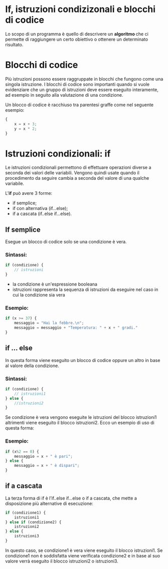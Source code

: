 # If, istruzioni condizizonali e blocchi di codice 

Lo scopo di un programma è quello di descrivere un <b> algoritmo </b> che ci permette di raggiungere un certo obiettivo o ottenere un determinato risultato. 


# Blocchi di codice

Più istruzioni possono essere raggruppate in blocchi che fungono come una singola istruzione. I blocchi di codice sono importanti quando si vuole evidenziare che un gruppo di istruzioni deve essere eseguito interamente, ad esempio in seguito alla valutazione di una condizione.

Un blocco di codice è racchiuso tra parentesi graffe come nel seguente esempio:

``` javascript 
{
	x = x + 3;
	y = x * 2;
}
```

# Istruzioni condizionali: if

Le istruzioni condizionali permettono di effettuare operazioni diverse a seconda dei valori delle variabili. Vengono quindi usate quando il procedimento da seguire cambia a seconda del valore di una qualche variabile. 

L'<b>if</b> può avere 3 forme: 
* if semplice;
* if con alternativa (if...else);
* if a cascata (if..else if…else).

## If semplice 
Esegue un blocco di codice solo se una condizione è vera.
### Sintassi: 
``` javascript 
if (condizione) {
	// istruzioni
}
```
* la condizione è un'espressione booleana 
* istruzioni rappresenta la sequenza di istruzioni da eseguire nel caso in cui la condizione sia vera 

### Esempio: 
``` javascript 
if (x >= 37) {
	messaggio = "Hai la febbre.\n";
	messaggio = messaggio + "Temperatura: " + x + " gradi."
}
```

## if ... else 
In questa forma viene eseguito un blocco di codice oppure un altro in base al valore della condizione.
### Sintassi: 
``` javascript 
if (condizione) {
	// istruzioni1
} else {
	//istruzioni2
}
```

Se condizione è vera vengono eseguite le istruzioni del blocco istruzioni1 altrimenti viene eseguito il blocco istruzioni2. Ecco un esempio di uso di questa forma:
### Esempio: 
``` javascript 
if (x%2 == 0) {
	messaggio = x + " è pari";
} else {
	messaggio = x + " è dispari";
}
```

## if a cascata
La terza forma di if è l’if..else if...else o if a cascata, che mette a disposizione più alternative di esecuzione:
``` javascript 
if (condizione1) {
	istruzioni1
} else if (condizione2) {
	istruzioni2
} else {
	istruzioni3
}
```

In questo caso, se condizione1 è vera viene eseguito il blocco istruzioni1. Se condizione1 non è soddisfatta viene verificata condizione2 e in base al suo valore verrà eseguito il blocco istruzioni2 o istruzioni3.